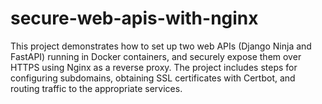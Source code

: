 # secure-web-apis-with-nginx
This project demonstrates how to set up two web APIs (Django Ninja and FastAPI) running in Docker containers, and securely expose them over HTTPS using Nginx as a reverse proxy. The project includes steps for configuring subdomains, obtaining SSL certificates with Certbot, and routing traffic to the appropriate services.
